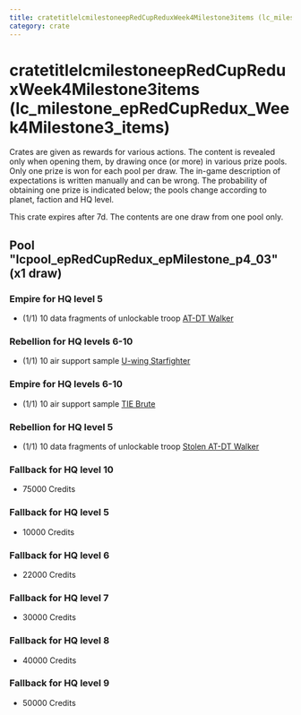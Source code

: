 ```yaml
---
title: cratetitlelcmilestoneepRedCupReduxWeek4Milestone3items (lc_milestone_epRedCupRedux_Week4Milestone3_items)
category: crate
---
```


# cratetitlelcmilestoneepRedCupReduxWeek4Milestone3items (lc_milestone_epRedCupRedux_Week4Milestone3_items)

Crates are given as rewards for various actions. The content is revealed only when opening them, by drawing once (or more) in various prize pools. Only one prize is won for each pool per draw. The in-game description of expectations is written manually and can be wrong. The probability of obtaining one prize is indicated below; the pools change according to planet, faction and HQ level.

This crate expires after 7d. The contents are one draw from one pool only.

## Pool "lcpool_epRedCupRedux_epMilestone_p4_03" (x1 draw)

### Empire for HQ level 5

  * (1/1) 10 data fragments of unlockable troop [AT-DT Walker](EmpireChicken)

### Rebellion for HQ levels 6-10

  * (1/1) 10 air support sample [U-wing Starfighter](UWingSample)

### Empire for HQ levels 6-10

  * (1/1) 10 air support sample [TIE Brute](BubbaTieSample)

### Rebellion for HQ level 5

  * (1/1) 10 data fragments of unlockable troop [Stolen AT-DT Walker](RebelChicken)

### Fallback for HQ level 10

  * 75000 Credits

### Fallback for HQ level 5

  * 10000 Credits

### Fallback for HQ level 6

  * 22000 Credits

### Fallback for HQ level 7

  * 30000 Credits

### Fallback for HQ level 8

  * 40000 Credits

### Fallback for HQ level 9

  * 50000 Credits